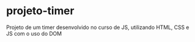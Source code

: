 # projeto-timer
 Projeto de um timer desenvolvido no curso de JS, utilizando HTML, CSS e JS com o uso do DOM
